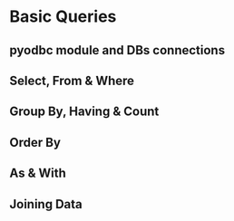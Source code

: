 # Basic Queries

## pyodbc module and DBs connections

## Select, From & Where

## Group By, Having & Count

## Order By

## As & With

## Joining Data